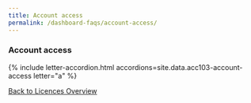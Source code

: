```yaml
---
title: Account access
permalink: /dashboard-faqs/account-access/
---
```


### Account access

{% include letter-accordion.html accordions=site.data.acc103-account-access letter="a" %}

[Back to Licences Overview](/licences/)